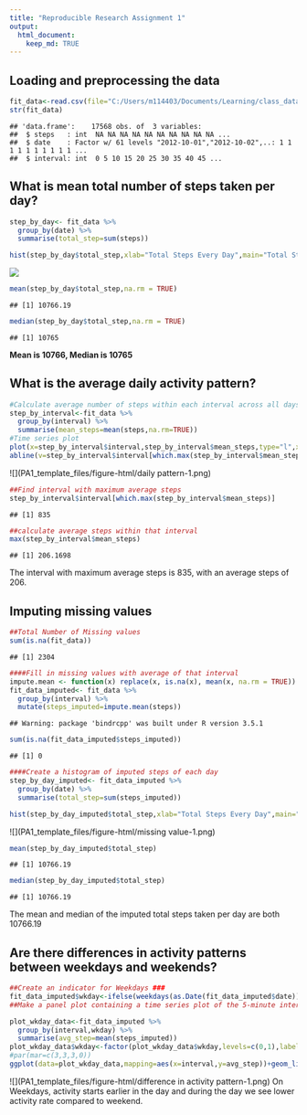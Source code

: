 ```yaml
---
title: "Reproducible Research Assignment 1"
output:
  html_document:
    keep_md: TRUE
---
```





## Loading and preprocessing the data

```r
fit_data<-read.csv(file="C:/Users/m114403/Documents/Learning/class_data/repdata_data_activity/activity.csv",header=TRUE)
str(fit_data)
```

```
## 'data.frame':	17568 obs. of  3 variables:
##  $ steps   : int  NA NA NA NA NA NA NA NA NA NA ...
##  $ date    : Factor w/ 61 levels "2012-10-01","2012-10-02",..: 1 1 1 1 1 1 1 1 1 1 ...
##  $ interval: int  0 5 10 15 20 25 30 35 40 45 ...
```

## What is mean total number of steps taken per day?

```r
step_by_day<- fit_data %>%
  group_by(date) %>%
  summarise(total_step=sum(steps))

hist(step_by_day$total_step,xlab="Total Steps Every Day",main="Total Steps by Day")
```

![](PA1_template_files/figure-html/fit_data-1.png)<!-- -->

```r
mean(step_by_day$total_step,na.rm = TRUE)
```

```
## [1] 10766.19
```

```r
median(step_by_day$total_step,na.rm = TRUE)
```

```
## [1] 10765
```
**Mean is 10766, Median is 10765**

## What is the average daily activity pattern?

```r
#Calculate average number of steps within each interval across all days
step_by_interval<-fit_data %>%
  group_by(interval) %>%
  summarise(mean_steps=mean(steps,na.rm=TRUE))
#Time series plot
plot(x=step_by_interval$interval,step_by_interval$mean_steps,type="l",xlab="interval",ylab="average number of steps",main="average number of steps by interval",lwd=2)
abline(v=step_by_interval$interval[which.max(step_by_interval$mean_steps)])
```

![](PA1_template_files/figure-html/daily pattern-1.png)<!-- -->

```r
##Find interval with maximum average steps
step_by_interval$interval[which.max(step_by_interval$mean_steps)]
```

```
## [1] 835
```

```r
##calculate average steps within that interval
max(step_by_interval$mean_steps)
```

```
## [1] 206.1698
```
The interval with maximum average steps is 835, with an average steps of 206.

## Imputing missing values

```r
##Total Number of Missing values
sum(is.na(fit_data))
```

```
## [1] 2304
```

```r
####Fill in missing values with average of that interval
impute.mean <- function(x) replace(x, is.na(x), mean(x, na.rm = TRUE))
fit_data_imputed<- fit_data %>%
  group_by(interval) %>%
  mutate(steps_imputed=impute.mean(steps))
```

```
## Warning: package 'bindrcpp' was built under R version 3.5.1
```

```r
sum(is.na(fit_data_imputed$steps_imputed))
```

```
## [1] 0
```

```r
####Create a histogram of imputed steps of each day
step_by_day_imputed<- fit_data_imputed %>%
  group_by(date) %>%
  summarise(total_step=sum(steps_imputed))

hist(step_by_day_imputed$total_step,xlab="Total Steps Every Day",main="Total Steps by Day (with missing value imputed)")
```

![](PA1_template_files/figure-html/missing value-1.png)<!-- -->

```r
mean(step_by_day_imputed$total_step)
```

```
## [1] 10766.19
```

```r
median(step_by_day_imputed$total_step)
```

```
## [1] 10766.19
```
The mean and median of the imputed total steps taken per day are both 10766.19


## Are there differences in activity patterns between weekdays and weekends?

```r
##Create an indicator for Weekdays ###
fit_data_imputed$wkday<-ifelse(weekdays(as.Date(fit_data_imputed$date)) %in% c("Saturday","Sunday"),0,1)
##Make a panel plot containing a time series plot of the 5-minute interval (x-axis) and the average number of steps ##taken, averaged across all weekday days or weekend days (y-axis)

plot_wkday_data<-fit_data_imputed %>%
  group_by(interval,wkday) %>%
  summarise(avg_step=mean(steps_imputed))
plot_wkday_data$wkday<-factor(plot_wkday_data$wkday,levels=c(0,1),labels=c("weekend","weekday"))
#par(mar=c(3,3,3,0))
ggplot(data=plot_wkday_data,mapping=aes(x=interval,y=avg_step))+geom_line()+facet_grid(wkday~.) +ggtitle("average steps within each interval")+ylab("average steps")
```

![](PA1_template_files/figure-html/difference in activity pattern-1.png)<!-- -->
On Weekdays, activity starts earlier in the day and during the day we see lower activity rate compared to weekend.
